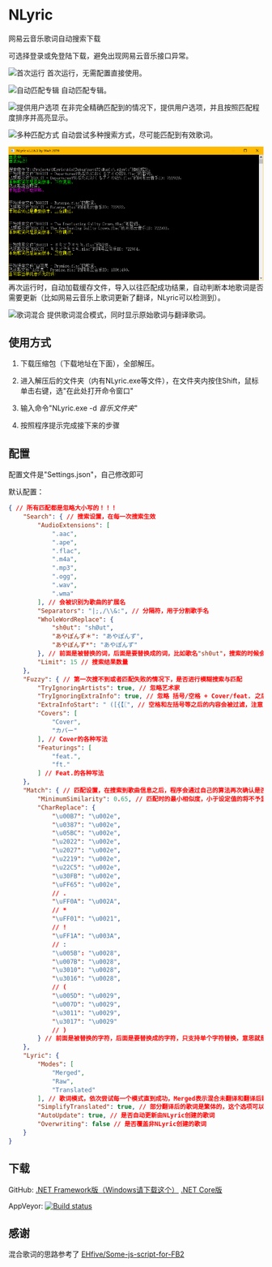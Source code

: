 # NLyric

网易云音乐歌词自动搜索下载

可选择登录或免登陆下载，避免出现网易云音乐接口异常。

![首次运行](./Images/首次运行.png)
首次运行，无需配置直接使用。

![自动匹配专辑](./Images/自动匹配专辑.png)
自动匹配专辑。

![提供用户选项](./Images/提供用户选项.png)
在非完全精确匹配到的情况下，提供用户选项，并且按照匹配程度排序并高亮显示。

![多种匹配方式](./Images/多种匹配方式.png)
自动尝试多种搜索方式，尽可能匹配到有效歌词。

![自动更新](./Images/自动更新.png)
再次运行时，自动加载缓存文件，导入以往匹配成功结果，自动判断本地歌词是否需要更新（比如网易云音乐上歌词更新了翻译，NLyric可以检测到）。

![歌词混合](./Images/歌词混合.png)
提供歌词混合模式，同时显示原始歌词与翻译歌词。

## 使用方式

1. 下载压缩包（下载地址在下面），全部解压。

2. 进入解压后的文件夹（内有NLyric.exe等文件），在文件夹内按住Shift，鼠标单击右键，选"在此处打开命令窗口"

3. 输入命令"NLyric.exe -d *音乐文件夹*"

4. 按照程序提示完成接下来的步骤

## 配置

配置文件是"Settings.json"，自己修改即可

默认配置：

``` json
{ // 所有匹配都是忽略大小写的！！！
	"Search": { // 搜索设置，在每一次搜索生效
		"AudioExtensions": [
			".aac",
			".ape",
			".flac",
			".m4a",
			".mp3",
			".ogg",
			".wav",
			".wma"
		], // 会被识别为歌曲的扩展名
		"Separators": "|;,/\\&:", // 分隔符，用于分割歌手名
		"WholeWordReplace": {
			"sh0ut": "shØut",
			"あやぽんず＊": "あやぽんず",
			"あやぽんず*": "あやぽんず"
		}, // 前面是被替换的词，后面是要替换成的词，比如歌名"sh0ut"，搜索的时候会被替换成"shØut"来搜索，网易云音乐部分歌曲歌手名收录有问题，只能这么办
		"Limit": 15 // 搜索结果数量
	},
	"Fuzzy": { // 第一次搜不到或者匹配失败的情况下，是否进行模糊搜索与匹配
		"TryIgnoringArtists": true, // 忽略艺术家
		"TryIgnoringExtraInfo": true, // 忽略 括号/空格 + Cover/feat. 之后的内容，支持的括号类型在Filter.OpenBrackets里
		"ExtraInfoStart": " ([{【〖", // 空格和左括号等之后的内容会被过滤，注意，不要随便修改这里的内容，可能导致过滤准确性降低
		"Covers": [
			"Cover",
			"カバー"
		], // Cover的各种写法
		"Featurings": [
			"feat.",
			"ft."
		] // Feat.的各种写法
	},
	"Match": { // 匹配设置，在搜索到歌曲信息之后，程序会通过自己的算法再次确认是否匹配
		"MinimumSimilarity": 0.65, // 匹配时的最小相似度，小于设定值的将不予显示，0~1
		"CharReplace": {
			"\u00B7": "\u002e",
			"\u0387": "\u002e",
			"\u05BC": "\u002e",
			"\u2022": "\u002e",
			"\u2027": "\u002e",
			"\u2219": "\u002e",
			"\u22C5": "\u002e",
			"\u30FB": "\u002e",
			"\uFF65": "\u002e",
			// .
			"\uFF0A": "\u002A",
			// *
			"\uFF01": "\u0021",
			// !
			"\uFF1A": "\u003A",
			// :
			"\u005B": "\u0028",
			"\u007B": "\u0028",
			"\u3010": "\u0028",
			"\u3016": "\u0028",
			// (
			"\u005D": "\u0029",
			"\u007D": "\u0029",
			"\u3011": "\u0029",
			"\u3017": "\u0029"
			// )
		} // 前面是被替换的字符，后面是要替换成的字符，只支持单个字符替换，意思就是一个文字，多个文字会报错
	},
	"Lyric": {
		"Modes": [
			"Merged",
			"Raw",
			"Translated"
		], // 歌词模式，依次尝试每一个模式直到成功，Merged表示混合未翻译和翻译后歌词，Raw表示未翻译的歌词，Translated表示翻译后的歌词
		"SimplifyTranslated": true, // 部分翻译后的歌词是繁体的，这个选项可以简体化翻译后的歌词
		"AutoUpdate": true, // 是否自动更新由NLyric创建的歌词
		"Overwriting": false // 是否覆盖非NLyric创建的歌词
	}
}
```

## 下载

GitHub: [.NET Framework版（Windows请下载这个）](https://github.com/wwh1004/NLyric/releases/latest/download/NLyric-net472.zip) [.NET Core版](https://github.com/wwh1004/NLyric/releases/latest/download/NLyric-netcoreapp2.1.zip)

AppVeyor: [![Build status](https://ci.appveyor.com/api/projects/status/vu5vyq11cm38pd7r/branch/master?svg=true)](https://ci.appveyor.com/project/wwh1004/nlyric/branch/master)

## 感谢

混合歌词的思路参考了 [EHfive/Some-js-script-for-FB2](https://github.com/EHfive/Some-js-script-for-FB2K)
